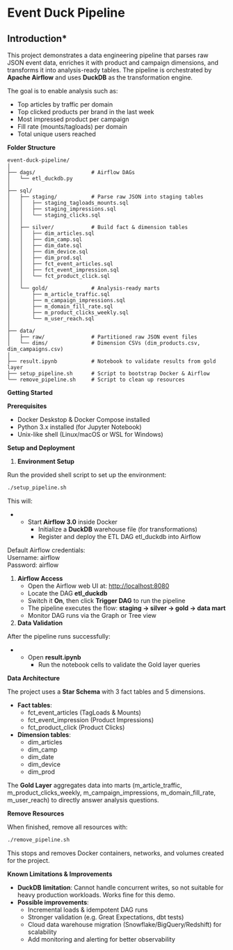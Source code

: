 # Event Duck Pipeline

## Introduction*

This project demonstrates a data engineering pipeline that parses raw JSON event data, enriches it with product and campaign dimensions, and transforms it into analysis-ready tables. The pipeline is orchestrated by **Apache Airflow** and uses **DuckDB** as the transformation engine.

The goal is to enable analysis such as:

- Top articles by traffic per domain
- Top clicked products per brand in the last week
- Most impressed product per campaign
- Fill rate (mounts/tagloads) per domain
- Total unique users reached

**Folder Structure**

```text
event-duck-pipeline/
│
├── dags/                  # Airflow DAGs
│   └── etl_duckdb.py
│
├── sql/
│   ├── staging/           # Parse raw JSON into staging tables
│   │   ├── staging_tagloads_mounts.sql
│   │   ├── staging_impressions.sql
│   │   └── staging_clicks.sql
│   │
│   ├── silver/            # Build fact & dimension tables
│   │   ├── dim_articles.sql
│   │   ├── dim_camp.sql
│   │   ├── dim_date.sql
│   │   ├── dim_device.sql
│   │   ├── dim_prod.sql
│   │   ├── fct_event_articles.sql
│   │   ├── fct_event_impression.sql
│   │   └── fct_product_click.sql
│   │
│   └── gold/              # Analysis-ready marts
│       ├── m_article_traffic.sql
│       ├── m_campaign_impressions.sql
│       ├── m_domain_fill_rate.sql
│       ├── m_product_clicks_weekly.sql
│       └── m_user_reach.sql
│
├── data/
│   ├── raw/               # Partitioned raw JSON event files
│   └── dims/              # Dimension CSVs (dim_products.csv, dim_campaigns.csv)
│
├── result.ipynb           # Notebook to validate results from gold layer
├── setup_pipeline.sh      # Script to bootstrap Docker & Airflow
└── remove_pipeline.sh     # Script to clean up resources

```


**Getting Started**

**Prerequisites**

- Docker Deskstop & Docker Compose installed
- Python 3.x installed (for Jupyter Notebook)
- Unix-like shell (Linux/macOS or WSL for Windows)

**Setup and Deployment**

1. **Environment Setup**

Run the provided shell script to set up the environment:
```bash
./setup_pipeline.sh
```

This will:

- - Start **Airflow 3.0** inside Docker
    - Initialize a **DuckDB** warehouse file (for transformations)
    - Register and deploy the ETL DAG etl_duckdb into Airflow

Default Airflow credentials:  
Username: airflow  
Password: airflow

1. **Airflow Access**
    - Open the Airflow web UI at: <http://localhost:8080>
    - Locate the DAG **etl_duckdb**
    - Switch it **On**, then click **Trigger DAG** to run the pipeline
    - The pipeline executes the flow: **staging → silver → gold → data mart**
    - Monitor DAG runs via the Graph or Tree view
2. **Data Validation**

After the pipeline runs successfully:

- - Open **result.ipynb**
    - Run the notebook cells to validate the Gold layer queries

**Data Architecture**

The project uses a **Star Schema** with 3 fact tables and 5 dimensions.

- **Fact tables**:
  - fct_event_articles (TagLoads & Mounts)
  - fct_event_impression (Product Impressions)
  - fct_product_click (Product Clicks)
- **Dimension tables**:
  - dim_articles
  - dim_camp
  - dim_date
  - dim_device
  - dim_prod

The **Gold Layer** aggregates data into marts (m_article_traffic, m_product_clicks_weekly, m_campaign_impressions, m_domain_fill_rate, m_user_reach) to directly answer analysis questions.



**Remove Resources**

When finished, remove all resources with:
```bash
./remove_pipeline.sh
```

This stops and removes Docker containers, networks, and volumes created for the project.

**Known Limitations & Improvements**

- **DuckDB limitation**: Cannot handle concurrent writes, so not suitable for heavy production workloads. Works fine for this demo.
- **Possible improvements**:
  - Incremental loads & idempotent DAG runs
  - Stronger validation (e.g. Great Expectations, dbt tests)
  - Cloud data warehouse migration (Snowflake/BigQuery/Redshift) for scalability
  - Add monitoring and alerting for better observability